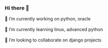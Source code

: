 ### Hi there 👋

🔭 I’m currently working on python, oracle
<br><br>
🌱 I’m currently learning linux, advanced python
<br><br>
👯 I’m looking to collaborate on django projects
<br><br>

<!--
**hadibuxmahessar/hadibuxmahessar** is a ✨ _special_ ✨ repository because its `README.md` (this file) appears on your GitHub profile.

Here are some ideas to get you started:
- 🤔 I’m looking for help with ...
- 💬 Ask me about ...
- 📫 How to reach me: ...
- 😄 Pronouns: ...
- ⚡ Fun fact: ...


-->

